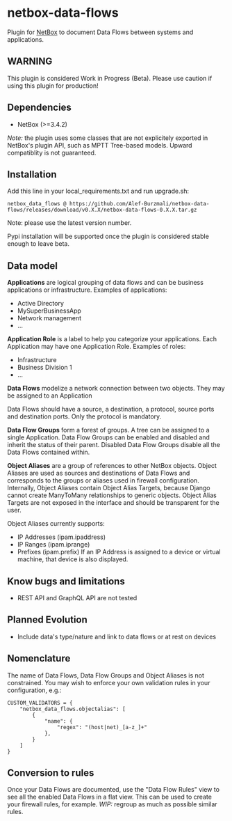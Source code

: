# netbox-data-flows

Plugin for [NetBox](https://docs.netbox.dev/) to document Data Flows between
systems and applications.

## WARNING

This plugin is considered Work in Progress (Beta).
Please use caution if using this plugin for production!

## Dependencies
  - NetBox (>=3.4.2)

*Note:* the plugin uses some classes that are not explicitely exported in 
NetBox's plugin API, such as MPTT Tree-based models. Upward compatiblity is
not guaranteed.

## Installation

Add this line in your local_requirements.txt and run upgrade.sh:
```
netbox_data_flows @ https://github.com/Alef-Burzmali/netbox-data-flows/releases/download/v0.X.X/netbox-data-flows-0.X.X.tar.gz
```
Note: please use the latest version number.

Pypi installation will be supported once the plugin is considered stable enough to leave beta.

## Data model

**Applications** are logical grouping of data flows and can be business
applications or infrastructure. Examples of applications:
  - Active Directory
  - MySuperBusinessApp
  - Network management
  - ...
  
**Application Role** is a label to help you categorize your applications.
Each Application may have one Application Role.
Examples of roles:
  - Infrastructure
  - Business Division 1
  - ...

**Data Flows** modelize a network connection between two objects. They may be
assigned to an Application

Data Flows should have a source, a destination, a protocol, source ports and
destination ports. Only the protocol is mandatory. 

**Data Flow Groups** form a forest of groups. A tree can be assigned to a
single Application. Data Flow Groups can be enabled and disabled and inherit
the status of their parent. Disabled Data Flow Groups disable all the Data
Flows contained within.

**Object Aliases** are a group of references to other NetBox objects. Object
Aliases are used as sources and destinations of Data Flows and corresponds to
the groups or aliases used in firewall configuration. Internally, Object
Aliases contain Object Alias Targets, because Django cannot create ManyToMany
relationships to generic objects. Object Alias Targets are not exposed in the
interface and should be transparent for the user.

Object Aliases currently supports:
  - IP Addresses (ipam.ipaddress)
  - IP Ranges (ipam.iprange)
  - Prefixes (ipam.prefix)
If an IP Address is assigned to a device or virtual machine, that device is
also displayed.

## Know bugs and limitations
  - REST API and GraphQL API are not tested

## Planned Evolution
  - Include data's type/nature and link to data flows or at rest on devices

## Nomenclature

The name of Data Flows, Data Flow Groups and Object Aliases is not
constrained. You may wish to enforce your own validation rules in your
configuration, e.g.:

```
CUSTOM_VALIDATORS = {
    "netbox_data_flows.objectalias": [
        {
            "name": {
                "regex": "(host|net)_[a-z_]+"
            },
        }
    ]
}
```

## Conversion to rules

Once your Data Flows are documented, use the "Data Flow Rules" view to see
all the enabled Data Flows in a flat view. This can be
used to create your firewall rules, for example.
*WIP:* regroup as much as possible similar rules.

